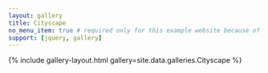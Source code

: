 ```yaml
---
layout: gallery
title: Cityscape
no_menu_item: true # required only for this example website because of menu construction
support: [jquery, gallery]
---
```



{% include gallery-layout.html gallery=site.data.galleries.Cityscape %}
